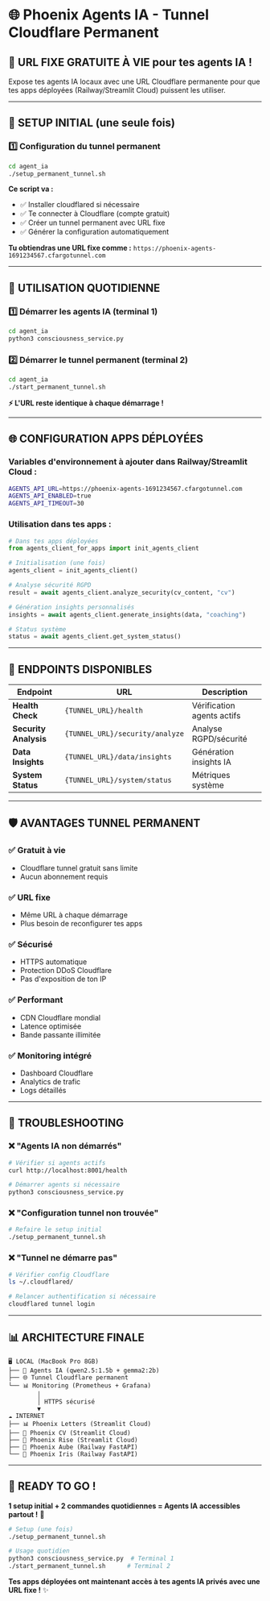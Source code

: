 # 🌐 Phoenix Agents IA - Tunnel Cloudflare Permanent

## 🎯 **URL FIXE GRATUITE À VIE pour tes agents IA !**

Expose tes agents IA locaux avec une URL Cloudflare permanente pour que tes apps déployées (Railway/Streamlit Cloud) puissent les utiliser.

---

## 🚀 **SETUP INITIAL (une seule fois)**

### **1️⃣ Configuration du tunnel permanent**
```bash
cd agent_ia
./setup_permanent_tunnel.sh
```

**Ce script va :**
- ✅ Installer cloudflared si nécessaire
- ✅ Te connecter à Cloudflare (compte gratuit)
- ✅ Créer un tunnel permanent avec URL fixe
- ✅ Générer la configuration automatiquement

**Tu obtiendras une URL fixe comme :**
`https://phoenix-agents-1691234567.cfargotunnel.com`

---

## 🔄 **UTILISATION QUOTIDIENNE**

### **1️⃣ Démarrer les agents IA (terminal 1)**
```bash
cd agent_ia
python3 consciousness_service.py
```

### **2️⃣ Démarrer le tunnel permanent (terminal 2)**
```bash
cd agent_ia
./start_permanent_tunnel.sh
```

**⚡ L'URL reste identique à chaque démarrage !**

---

## 🌐 **CONFIGURATION APPS DÉPLOYÉES**

### **Variables d'environnement à ajouter dans Railway/Streamlit Cloud :**
```bash
AGENTS_API_URL=https://phoenix-agents-1691234567.cfargotunnel.com
AGENTS_API_ENABLED=true
AGENTS_API_TIMEOUT=30
```

### **Utilisation dans tes apps :**
```python
# Dans tes apps déployées
from agents_client_for_apps import init_agents_client

# Initialisation (une fois)
agents_client = init_agents_client()

# Analyse sécurité RGPD
result = await agents_client.analyze_security(cv_content, "cv")

# Génération insights personnalisés
insights = await agents_client.generate_insights(data, "coaching")

# Status système
status = await agents_client.get_system_status()
```

---

## 🎯 **ENDPOINTS DISPONIBLES**

| Endpoint | URL | Description |
|----------|-----|-------------|
| **Health Check** | `{TUNNEL_URL}/health` | Vérification agents actifs |
| **Security Analysis** | `{TUNNEL_URL}/security/analyze` | Analyse RGPD/sécurité |
| **Data Insights** | `{TUNNEL_URL}/data/insights` | Génération insights IA |
| **System Status** | `{TUNNEL_URL}/system/status` | Métriques système |

---

## 🛡️ **AVANTAGES TUNNEL PERMANENT**

### ✅ **Gratuit à vie**
- Cloudflare tunnel gratuit sans limite
- Aucun abonnement requis

### ✅ **URL fixe**
- Même URL à chaque démarrage
- Plus besoin de reconfigurer tes apps

### ✅ **Sécurisé**
- HTTPS automatique
- Protection DDoS Cloudflare
- Pas d'exposition de ton IP

### ✅ **Performant**
- CDN Cloudflare mondial
- Latence optimisée
- Bande passante illimitée

### ✅ **Monitoring intégré**
- Dashboard Cloudflare
- Analytics de trafic
- Logs détaillés

---

## 🔧 **TROUBLESHOOTING**

### **❌ "Agents IA non démarrés"**
```bash
# Vérifier si agents actifs
curl http://localhost:8001/health

# Démarrer agents si nécessaire
python3 consciousness_service.py
```

### **❌ "Configuration tunnel non trouvée"**
```bash
# Refaire le setup initial
./setup_permanent_tunnel.sh
```

### **❌ "Tunnel ne démarre pas"**
```bash
# Vérifier config Cloudflare
ls ~/.cloudflared/

# Relancer authentification si nécessaire
cloudflared tunnel login
```

---

## 📊 **ARCHITECTURE FINALE**

```
🖥️ LOCAL (MacBook Pro 8GB)
├── 🧠 Agents IA (qwen2.5:1.5b + gemma2:2b)
├── 🌐 Tunnel Cloudflare permanent
└── 📊 Monitoring (Prometheus + Grafana)
        │
        │ HTTPS sécurisé
        ▼
☁️ INTERNET
├── 📊 Phoenix Letters (Streamlit Cloud)
├── 📄 Phoenix CV (Streamlit Cloud)  
├── 🌅 Phoenix Rise (Streamlit Cloud)
├── 🌅 Phoenix Aube (Railway FastAPI)
└── 🔮 Phoenix Iris (Railway FastAPI)
```

---

## 🎉 **READY TO GO !**

**1 setup initial + 2 commandes quotidiennes = Agents IA accessibles partout !** 🚀

```bash
# Setup (une fois)
./setup_permanent_tunnel.sh

# Usage quotidien
python3 consciousness_service.py  # Terminal 1
./start_permanent_tunnel.sh      # Terminal 2
```

**Tes apps déployées ont maintenant accès à tes agents IA privés avec une URL fixe !** ✨